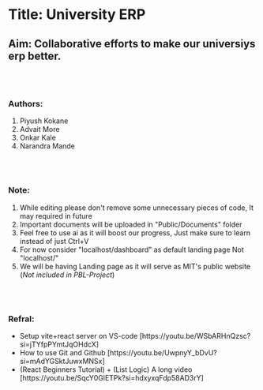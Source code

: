 <h1>Title: University ERP</h1>
<h2>Aim: Collaborative efforts to make our universiys erp better.</h2>

<br><br>

<h3>Authors:</h3>
<ol>
  <li>Piyush Kokane</li>
  <li>Advait More</li>
  <li>Onkar Kale</li>
  <li>Narandra Mande</li>
</ol>

<br><br>

<h3>Note:</h3>
<ol>
  <li>While editing please don't remove some unnecessary pieces of code, It may required in future</li>
  <li>Important documents will be uploaded in "Public/Documents" folder</li>
  <li>Feel free to use ai as it will boost our progress, Just make sure to learn instead of just Ctrl+V</li> 
  <li>For now consider "localhost/dashboard" as default landing page Not "localhost/"</li>
  <li>We will be having Landing page as it will serve as MIT's public website (<i>Not included in PBL-Project</i>)</li>
</ol>

<br><br>

<h3>Refral:</h3>
<ul>
  <li>Setup vite+react server on VS-code [https://youtu.be/WSbARHnQzsc?si=jTYfpPYmtJqOHdcX]</li>
  <li>How to use Git and Github [https://youtu.be/UwpnyY_bDvU?si=mAdYGSktJuwxMNSx]</li>
  <li>(React Beginners Tutorial) + (List Logic) A long video [https://youtu.be/SqcY0GlETPk?si=hdxyxqFdp58AD3rY]</li>
</ul>


